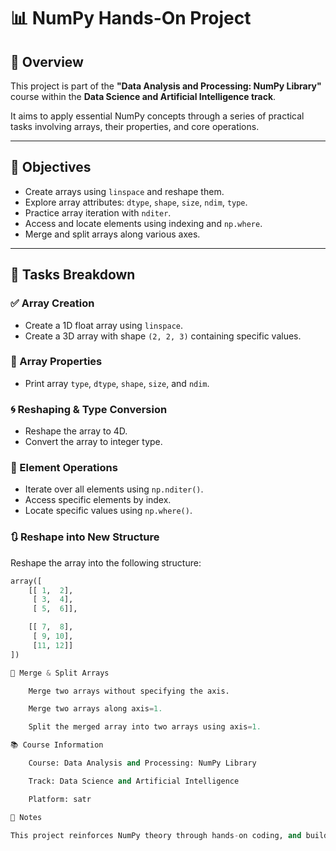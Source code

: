 # 📊 NumPy Hands-On Project

## 🧠 Overview
This project is part of the **"Data Analysis and Processing: NumPy Library"** course within the **Data Science and Artificial Intelligence track**.

It aims to apply essential NumPy concepts through a series of practical tasks involving arrays, their properties, and core operations.

---

## 🎯 Objectives
- Create arrays using `linspace` and reshape them.
- Explore array attributes: `dtype`, `shape`, `size`, `ndim`, `type`.
- Practice array iteration with `nditer`.
- Access and locate elements using indexing and `np.where`.
- Merge and split arrays along various axes.

---

## 🧪 Tasks Breakdown

### ✅ Array Creation
- Create a 1D float array using `linspace`.
- Create a 3D array with shape `(2, 2, 3)` containing specific values.

### 🧾 Array Properties
- Print array `type`, `dtype`, `shape`, `size`, and `ndim`.

### 🌀 Reshaping & Type Conversion
- Reshape the array to 4D.
- Convert the array to integer type.

### 🔁 Element Operations
- Iterate over all elements using `np.nditer()`.
- Access specific elements by index.
- Locate specific values using `np.where()`.

### 🔃 Reshape into New Structure
Reshape the array into the following structure:

```python
array([
    [[ 1,  2],
     [ 3,  4],
     [ 5,  6]],

    [[ 7,  8],
     [ 9, 10],
     [11, 12]]
])

🧩 Merge & Split Arrays

    Merge two arrays without specifying the axis.

    Merge two arrays along axis=1.

    Split the merged array into two arrays using axis=1.

📚 Course Information

    Course: Data Analysis and Processing: NumPy Library

    Track: Data Science and Artificial Intelligence

    Platform: satr

📌 Notes

This project reinforces NumPy theory through hands-on coding, and builds foundational skills for data manipulation and analysis
